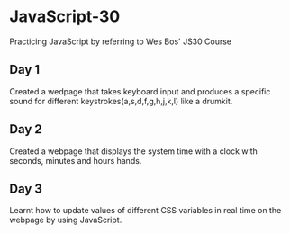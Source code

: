 # JavaScript-30
Practicing JavaScript by referring to Wes Bos' JS30 Course

## Day 1
Created a wedpage that takes keyboard input and produces a specific sound for different keystrokes(a,s,d,f,g,h,j,k,l) like a drumkit. 

## Day 2
Created a webpage that displays the system time with a clock with seconds, minutes and hours hands.  

## Day 3
Learnt how to update values of different CSS variables in real time on the webpage by using JavaScript.
